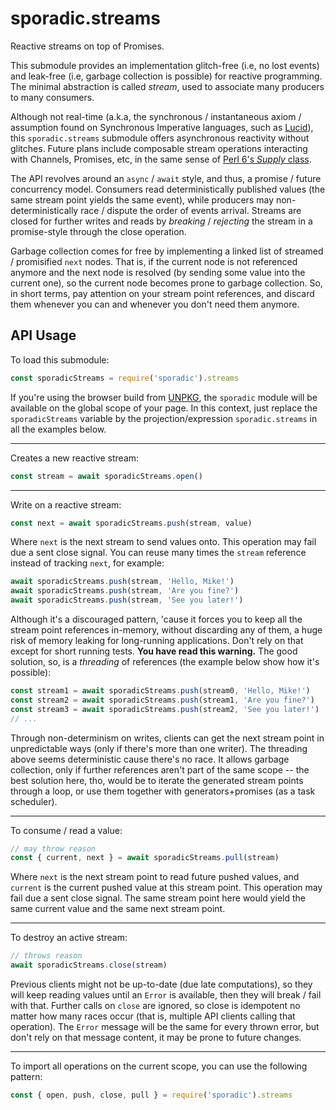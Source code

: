 # sporadic.streams

Reactive streams on top of Promises.

This submodule provides an implementation glitch-free (i.e, no lost events) and
leak-free (i.e, garbage collection is possible) for reactive programming. The
minimal abstraction is called _stream_, used to associate many producers to many
consumers.

Although not real-time (a.k.a, the synchronous / instantaneous axiom /
assumption found on Synchronous Imperative languages, such as [Lucid][1]), this
`sporadic.streams` submodule offers asynchronous reactivity without glitches.
Future plans include composable stream operations interacting with Channels,
Promises, etc, in the same sense of [Perl 6's _Supply_ class][2].

The API revolves around an `async` / `await` style, and thus, a promise / future
concurrency model. Consumers read deterministically published values (the same
stream point yields the same event), while producers may non-deterministically
race / dispute the order of events arrival. Streams are closed for further writes
and reads by _breaking_ / _rejecting_ the stream in a promise-style through the
close operation.

Garbage collection comes for free by implementing a linked list of streamed /
promisified `next` nodes. That is, if the current node is not referenced anymore
and the next node is resolved (by sending some value into the current one), so
the current node becomes prone to garbage collection. So, in short terms, pay
attention on your stream point references, and discard them whenever you can and
whenever you don't need them anymore.

## API Usage

To load this submodule:

```javascript
const sporadicStreams = require('sporadic').streams
```

If you're using the browser build from [UNPKG][3], the `sporadic` module will be
available on the global scope of your page. In this context, just replace the
`sporadicStreams` variable by the projection/expression `sporadic.streams` in
all the examples below.

---

Creates a new reactive stream:

```javascript
const stream = await sporadicStreams.open()
```

---

Write on a reactive stream:

```javascript
const next = await sporadicStreams.push(stream, value)
```

Where `next` is the next stream to send values onto. This operation may fail due
a sent close signal. You can reuse many times the `stream` reference instead of
tracking `next`, for example:

```javascript
await sporadicStreams.push(stream, 'Hello, Mike!')
await sporadicStreams.push(stream, 'Are you fine?')
await sporadicStreams.push(stream, 'See you later!')
```

Although it's a discouraged pattern, 'cause it forces you to keep all the stream
point references in-memory, without discarding any of them, a huge risk of
memory leaking for long-running applications. Don't rely on that except for
short running tests. **You have read this warning.** The good solution, so, is
a _threading_ of references (the example below show how it's possible):

```javascript
const stream1 = await sporadicStreams.push(stream0, 'Hello, Mike!')
const stream2 = await sporadicStreams.push(stream1, 'Are you fine?')
const stream3 = await sporadicStreams.push(stream2, 'See you later!')
// ...
```

Through non-determinism on writes, clients can get the next stream point in
unpredictable ways (only if there's more than one writer). The threading above
seems deterministic cause there's no race. It allows garbage collection, only if
further references aren't part of the same scope -- the best solution here, tho,
would be to iterate the generated stream points through a loop, or use them
together with generators+promises (as a task scheduler).

---

To consume / read a value:

```javascript
// may throw reason
const { current, next } = await sporadicStreams.pull(stream)
```

Where `next` is the next stream point to read future pushed values, and
`current` is the current pushed value at this stream point. This operation may
fail due a sent close signal. The same stream point here would yield the same
current value and the same next stream point.

---

To destroy an active stream:

```javascript
// throws reason
await sporadicStreams.close(stream)
```

Previous clients might not be up-to-date (due late computations), so they will
keep reading values until an `Error` is available, then they will break /
fail with that. Further calls on `close` are ignored, so close is
idempotent no matter how many races occur (that is, multiple API clients calling
that operation). The `Error` message will be the same for every thrown error,
but don't rely on that message content, it may be prone to future changes.

---

To import all operations on the current scope, you can use the following
pattern:

```javascript
const { open, push, close, pull } = require('sporadic').streams
```

  [1]: https://en.wikipedia.org/wiki/Lucid_(programming_language)
  [2]: https://docs.perl6.org/type/Supply
  [3]: https://unpkg.com/sporadic/dist/index.js
